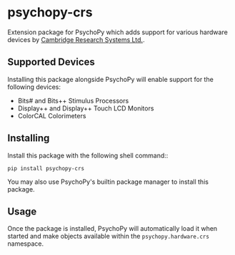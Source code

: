 # psychopy-crs

Extension package for PsychoPy which adds support for various hardware devices by 
[Cambridge Research Systems Ltd.](https://www.crsltd.com/). 

## Supported Devices

Installing this package alongside PsychoPy will enable support for the following devices:

* Bits# and Bits++ Stimulus Processors
* Display++ and Display++ Touch LCD Monitors
* ColorCAL Colorimeters
    
## Installing

Install this package with the following shell command:: 

    pip install psychopy-crs

You may also use PsychoPy's builtin package manager to install this package.

## Usage

Once the package is installed, PsychoPy will automatically load it when started and make objects available within the
`psychopy.hardware.crs` namespace.
